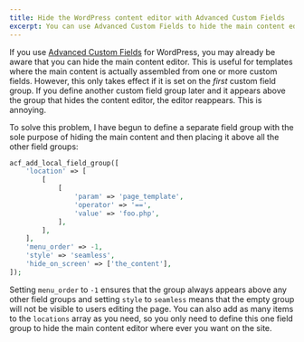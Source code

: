 ```yaml
---
title: Hide the WordPress content editor with Advanced Custom Fields
excerpt: You can use Advanced Custom Fields to hide the main content editor in WordPress. However, this becomes unreliable when you have multiple custom field groups. Here is a more reliable method using a single, dedicated field group to hide the editor.
---
```


If you use [Advanced Custom Fields](https://www.advancedcustomfields.com/) for WordPress, you may already be aware that you can hide the main content editor. This is useful for templates where the main content is actually assembled from one or more custom fields. However, this only takes effect if it is set on the _first_ custom field group. If you define another custom field group later and it appears above the group that hides the content editor, the editor reappears. This is annoying.

To solve this problem, I have begun to define a separate field group with the sole purpose of hiding the main content and then placing it above all the other field groups:

~~~ php
acf_add_local_field_group([
    'location' => [
        [
            [
                'param' => 'page_template',
                'operator' => '==',
                'value' => 'foo.php',
            ],
        ],
    ],
    'menu_order' => -1,
    'style' => 'seamless',
    'hide_on_screen' => ['the_content'],
]);
~~~

Setting `menu_order` to `-1` ensures that the group always appears above any other field groups and setting `style` to `seamless` means that the empty group will not be visible to users editing the page. You can also add as many items to the `locations` array as you need, so you only need to define this one field group to hide the main content editor where ever you want on the site.
